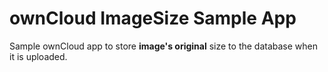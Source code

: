# ownCloud ImageSize Sample App

Sample ownCloud app to store **image's original** size to the database when it is uploaded.
